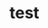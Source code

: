 # test

<script src="https://gist.github.com/kabudahab/7845c2e8582b0fd3862c5a23bfb4bb74.js"></script>
